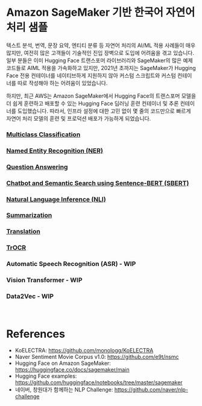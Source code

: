 # Amazon SageMaker 기반 한국어 자연어 처리 샘플

텍스트 분석, 번역, 문장 요약, 엔티티 분류 등 자연어 처리의 AI/ML 적용 사례들이 매우 많지만, 여전히 많은 고객들이 기술적인 진입 장벽으로 도입에 어려움을 겪고 있습니다. 일부 분들은 이미 Hugging Face 트랜스포머 라이브러리와 SageMaker의 많은 예제 코드들로 AIML 적용을 가속화하고 있지만, 2021년 초까지는 SageMaker가 Hugging Face 전용 컨테이너를 네이티브하게 지원하지 않아 커스텀 스크립트와 커스텀 컨테이너를 따로 작성해야 하는 어려움이 있었습니다.

하지만, 최근 AWS는 Amazon SageMaker에서 Hugging Face의 트랜스포머 모델을 더 쉽게 훈련하고 배포할 수 있는 Hugging Face 딥러닝 훈련 컨테이너 및 추론 컨테이너를 도입했습니다. 따라서, 인프라 설정에 대한 고민 없이 몇 줄의 코드만으로 빠르게 자연어 처리 모델의 훈련 및 프로덕션 배포가 가능하게 되었습니다.

### [Multiclass Classification](multiclass-classification)

### [Named Entity Recognition (NER)](named-entity-recognition)

### [Question Answering](question-answering)

### [Chatbot and Semantic Search using Sentence-BERT (SBERT)](sentence-bert-finetuning)

### [Natural Language Inference (NLI)](natural-language-inference)

### [Summarization](summarization)

### [Translation](translation)

### [TrOCR](trocr)

### Automatic Speech Recognition (ASR) - WIP

### Vision Transformer - WIP

### Data2Vec - WIP 


<br>

# References

- KoELECTRA: https://github.com/monologg/KoELECTRA
- Naver Sentiment Movie Corpus v1.0: https://github.com/e9t/nsmc
- Hugging Face on Amazon SageMaker: https://huggingface.co/docs/sagemaker/main
- Hugging Face examples: https://github.com/huggingface/notebooks/tree/master/sagemaker
- 네이버, 창원대가 함께하는 NLP Challenge: https://github.com/naver/nlp-challenge